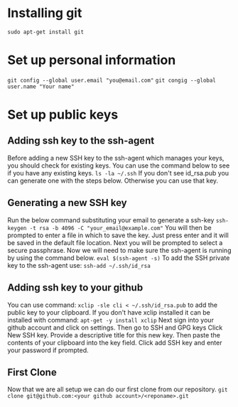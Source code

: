 # Installing git
`sudo apt-get install git`

# Set up personal information
`git config --global user.email "you@email.com"`
`git congig --global user.name "Your name"`

# Set up public keys
## Adding ssh key to the ssh-agent
Before adding a new SSH key to the ssh-agent which manages your keys, you should check for existing keys. You can use the command below to see if you have any existing keys.
`ls -la ~/.ssh`
If you don't see id\_rsa.pub you can generate one with the steps below. Otherwise you can use that key.
## Generating a new SSH key
Run the below command substituting your email to generate a ssh-key
`ssh-keygen -t rsa -b 4096 -C "your_email@example.com"`
You will then be prompted to enter a file in which to save the key. Just press enter and it will be saved in the default file location.
Next you will be prompted to select a secure passphrase.
Now we will need to make sure the ssh-agent is running by using the command below.
`eval $(ssh-agent -s)`
To add the SSH private key to the ssh-agent use:
`ssh-add ~/.ssh/id_rsa`
## Adding ssh key to your github
You can use command:
`xclip -sle cli < ~/.ssh/id_rsa.pub`
to add the public key to your clipboard. If you don't have xclip installed it can be installed with command:
`apt-get -y install xclip`
Next sign into your github account and click on settings.
Then go to SSH and GPG keys
Click New SSH key.
Provide a descriptive title for this new key. Then paste the contents of your clipboard into the key field.
Click add SSH key and enter your password if prompted.
## First Clone
Now that we are all setup we can do our first clone from our repository.
`git clone git@github.com:<your github account>/<reponame>.git`

